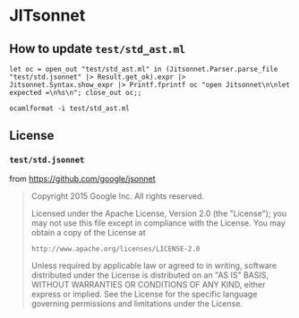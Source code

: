 # JITsonnet

## How to update `test/std_ast.ml`

```
let oc = open_out "test/std_ast.ml" in (Jitsonnet.Parser.parse_file "test/std.jsonnet" |> Result.get_ok).expr |> Jitsonnet.Syntax.show_expr |> Printf.fprintf oc "open Jitsonnet\n\nlet expected =\n%s\n"; close_out oc;;

ocamlformat -i test/std_ast.ml
```

## License

### `test/std.jsonnet`

from https://github.com/google/jsonnet

> Copyright 2015 Google Inc. All rights reserved.
> 
> Licensed under the Apache License, Version 2.0 (the "License");
> you may not use this file except in compliance with the License.
> You may obtain a copy of the License at
> 
>     http://www.apache.org/licenses/LICENSE-2.0
> 
> Unless required by applicable law or agreed to in writing, software
> distributed under the License is distributed on an "AS IS" BASIS,
> WITHOUT WARRANTIES OR CONDITIONS OF ANY KIND, either express or implied.
> See the License for the specific language governing permissions and
> limitations under the License.

